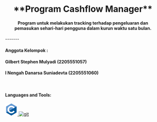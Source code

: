 <h1 align="center">**Program Cashflow Manager**</h1>
<h4 align ="center">Program untuk melakukan tracking terhadap pengeluaran dan pemasukan sehari-hari pengguna dalam kurun waktu satu bulan.</h4>
-------
<h4>Anggota Kelompok :</h4>
<h4>Gilbert Stephen Mulyadi (2205551057)</h4>
<h4>I Nengah Danarsa Suniadevta (2205551060)</h4><br>
<h4 align="left">Languages and Tools:</h4>
<p align="left"> <a href="https://www.cprogramming.com/" target="_blank" rel="noreferrer"> <img src="https://raw.githubusercontent.com/devicons/devicon/master/icons/c/c-original.svg" alt="c" width="40" height="40"/> </a><a href="https://git-scm.com/" target="_blank" rel="noreferrer"> <img src="https://www.vectorlogo.zone/logos/git-scm/git-scm-icon.svg" alt="git" width="40" height="40"/> </a></p>
